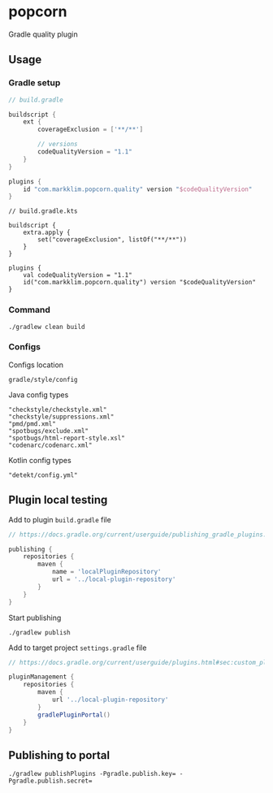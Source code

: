 # popcorn

Gradle quality plugin

## Usage

### Gradle setup

```.groovy
// build.gradle

buildscript {
    ext {
        coverageExclusion = ['**/**']

        // versions
        codeQualityVersion = "1.1"
    }
}

plugins {
    id "com.markklim.popcorn.quality" version "$codeQualityVersion"
}
```

```.kotlin
// build.gradle.kts

buildscript {
    extra.apply {
        set("coverageExclusion", listOf("**/**"))
    }
}

plugins {
    val codeQualityVersion = "1.1"
    id("com.markklim.popcorn.quality") version "$codeQualityVersion"
}
```

### Command

```.shell
./gradlew clean build
```

### Configs

Configs location

```
gradle/style/config
```

Java config types

```
"checkstyle/checkstyle.xml"
"checkstyle/suppressions.xml"
"pmd/pmd.xml"
"spotbugs/exclude.xml"
"spotbugs/html-report-style.xsl"
"codenarc/codenarc.xml"
```

Kotlin config types

```
"detekt/config.yml"
```

## Plugin local testing

Add to plugin `build.gradle` file

```.groovy
// https://docs.gradle.org/current/userguide/publishing_gradle_plugins.html

publishing {
    repositories {
        maven {
            name = 'localPluginRepository'
            url = '../local-plugin-repository'
        }
    }
}
```

Start publishing

```.shell
./gradlew publish
```

Add to target project `settings.gradle` file

```.groovy
// https://docs.gradle.org/current/userguide/plugins.html#sec:custom_plugin_repositories

pluginManagement {
    repositories {
        maven {
            url '../local-plugin-repository'
        }
        gradlePluginPortal()
    }
}
```

## Publishing to portal

```.shell
./gradlew publishPlugins -Pgradle.publish.key= -Pgradle.publish.secret=
```